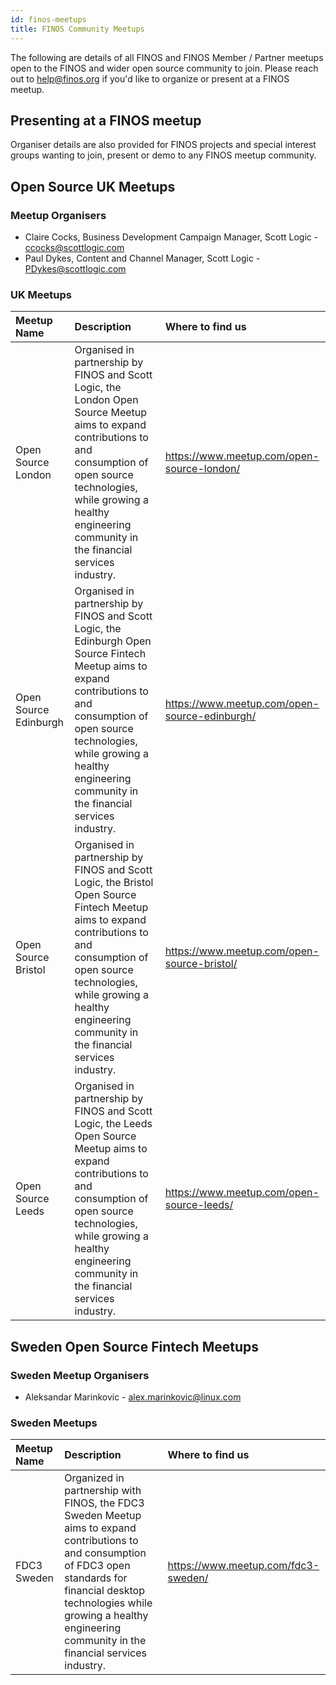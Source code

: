 ```yaml
---
id: finos-meetups
title: FINOS Community Meetups
---
```


The following are details of all FINOS and FINOS Member / Partner meetups open to the FINOS and wider open source community to join. Please reach out to help@finos.org if you'd like to organize or present at a FINOS meetup.

## Presenting at a FINOS meetup

Organiser details are also provided for FINOS projects and special interest groups wanting to join, present or demo to any FINOS meetup community.

## Open Source UK Meetups

### Meetup Organisers

- Claire Cocks, Business Development Campaign Manager, Scott Logic - ccocks@scottlogic.com
- Paul Dykes, Content and Channel Manager, Scott Logic - PDykes@scottlogic.com

### UK Meetups

| Meetup Name           | Description                                                                                                                                                                                                                                                | Where to find us                              |
| :-------------------- | :--------------------------------------------------------------------------------------------------------------------------------------------------------------------------------------------------------------------------------------------------------- | :-------------------------------------------- |
| Open Source London    | Organised in partnership by FINOS and Scott Logic, the London Open Source Meetup aims to expand contributions to and consumption of open source technologies, while growing a healthy engineering community in the financial services industry.            | https://www.meetup.com/open-source-london/    |
| Open Source Edinburgh | Organised in partnership by FINOS and Scott Logic, the Edinburgh Open Source Fintech Meetup aims to expand contributions to and consumption of open source technologies, while growing a healthy engineering community in the financial services industry. | https://www.meetup.com/open-source-edinburgh/ |
| Open Source Bristol   | Organised in partnership by FINOS and Scott Logic, the Bristol Open Source Fintech Meetup aims to expand contributions to and consumption of open source technologies, while growing a healthy engineering community in the financial services industry.   | https://www.meetup.com/open-source-bristol/   |
| Open Source Leeds     | Organised in partnership by FINOS and Scott Logic, the Leeds Open Source Meetup aims to expand contributions to and consumption of open source technologies, while growing a healthy engineering community in the financial services industry.             | https://www.meetup.com/open-source-leeds/     |

## Sweden Open Source Fintech Meetups

### Sweden Meetup Organisers

- Aleksandar Marinkovic - alex.marinkovic@linux.com

### Sweden Meetups

| Meetup Name | Description                                                                                                                                                                                                                                             | Where to find us                    |
| :---------- | :------------------------------------------------------------------------------------------------------------------------------------------------------------------------------------------------------------------------------------------------------ | :---------------------------------- |
| FDC3 Sweden | Organized in partnership with FINOS, the FDC3 Sweden Meetup aims to expand contributions to and consumption of FDC3 open standards for financial desktop technologies while growing a healthy engineering community in the financial services industry. | https://www.meetup.com/fdc3-sweden/ |
